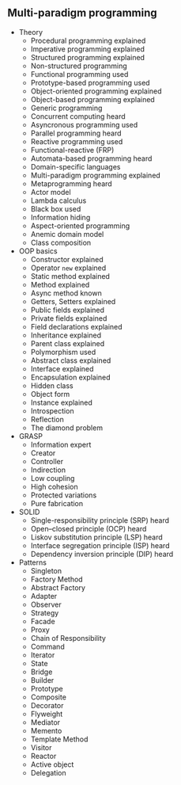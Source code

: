## Multi-paradigm programming

- Theory
  - Procedural programming explained
  - Imperative programming explained
  - Structured programming explained
  - Non-structured programming 
  - Functional programming used
  - Prototype-based programming used
  - Object-oriented programming explained
  - Object-based programming explained
  - Generic programming
  - Concurrent computing heard
  - Asyncronous programming used
  - Parallel programming heard
  - Reactive programming used
  - Functional-reactive (FRP)
  - Automata-based programming heard
  - Domain-specific languages 
  - Multi-paradigm programming explained
  - Metaprogramming heard
  - Actor model
  - Lambda calculus
  - Black box used
  - Information hiding
  - Aspect-oriented programming
  - Anemic domain model
  - Class composition
- OOP basics
  - Constructor explained
  - Operator `new` explained
  - Static method explained
  - Method explained
  - Async method known
  - Getters, Setters explained
  - Public fields explained
  - Private fields explained
  - Field declarations explained
  - Inheritance explained
  - Parent class explained
  - Polymorphism used
  - Abstract class explained
  - Interface explained
  - Encapsulation explained
  - Hidden class
  - Object form
  - Instance explained
  - Introspection
  - Reflection
  - The diamond problem
- GRASP
  - Information expert
  - Creator
  - Controller
  - Indirection
  - Low coupling
  - High cohesion
  - Protected variations
  - Pure fabrication
- SOLID
  - Single-responsibility principle (SRP) heard
  - Open–closed principle (OCP) heard
  - Liskov substitution principle (LSP) heard
  - Interface segregation principle (ISP) heard
  - Dependency inversion principle (DIP) heard
- Patterns
  - Singleton
  - Factory Method
  - Abstract Factory
  - Adapter
  - Observer
  - Strategy
  - Facade
  - Proxy
  - Chain of Responsibility
  - Command
  - Iterator
  - State
  - Bridge
  - Builder
  - Prototype
  - Composite
  - Decorator
  - Flyweight
  - Mediator
  - Memento
  - Template Method
  - Visitor
  - Reactor
  - Active object
  - Delegation
